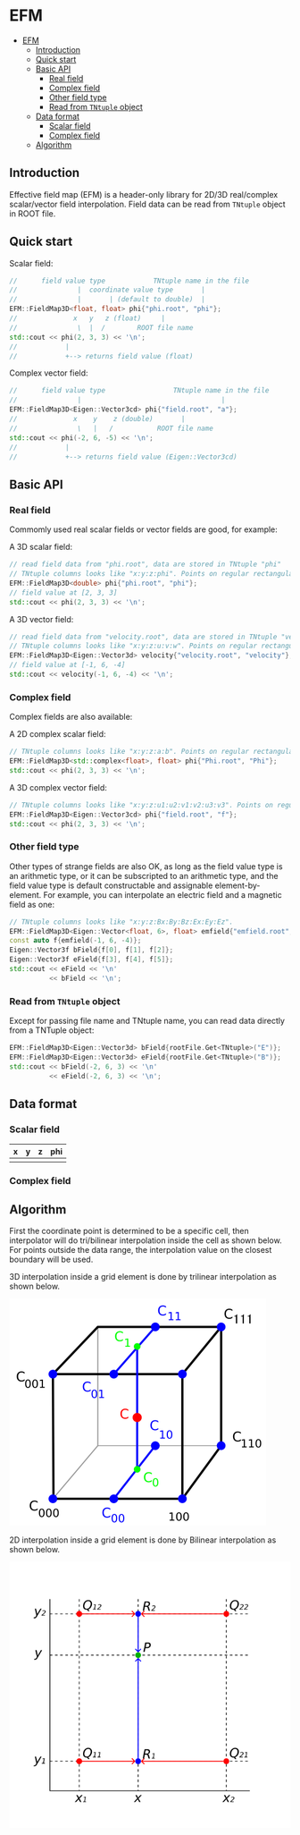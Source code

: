# EFM

- [EFM](#efm)
  - [Introduction](#introduction)
  - [Quick start](#quick-start)
  - [Basic API](#basic-api)
    - [Real field](#real-field)
    - [Complex field](#complex-field)
    - [Other field type](#other-field-type)
    - [Read from `TNtuple` object](#read-from-tntuple-object)
  - [Data format](#data-format)
    - [Scalar field](#scalar-field)
    - [Complex field](#complex-field-1)
  - [Algorithm](#algorithm)


## Introduction

Effective field map (EFM) is a header-only library for 2D/3D real/complex scalar/vector field interpolation. Field data can be read from `TNtuple` object in ROOT file.

## Quick start

Scalar field:

```c++
//      field value type            TNtuple name in the file
//               |  coordinate value type       |
//               |       | (default to double)  |
EFM::FieldMap3D<float, float> phi{"phi.root", "phi"};
//              x   y   z (float)     |
//               \  |  /        ROOT file name
std::cout << phi(2, 3, 3) << '\n';
//            |
//            +--> returns field value (float)
```

Complex vector field:

```c++
//      field value type                 TNtuple name in the file
//               |                                   |
EFM::FieldMap3D<Eigen::Vector3cd> phi{"field.root", "a"};
//              x    y    z (double)       |
//               \   |   /           ROOT file name
std::cout << phi(-2, 6, -5) << '\n';
//            |
//            +--> returns field value (Eigen::Vector3cd)
```

## Basic API

### Real field

Commomly used real scalar fields or vector fields are good, for example:

A 3D scalar field:
```c++
// read field data from "phi.root", data are stored in TNtuple "phi"
// TNtuple columns looks like "x:y:z:phi". Points on regular rectangular grid.
EFM::FieldMap3D<double> phi{"phi.root", "phi"};
// field value at [2, 3, 3]
std::cout << phi(2, 3, 3) << '\n';
```

A 3D vector field:
```c++
// read field data from "velocity.root", data are stored in TNtuple "velocity"
// TNtuple columns looks like "x:y:z:u:v:w". Points on regular rectangular grid.
EFM::FieldMap3D<Eigen::Vector3d> velocity{"velocity.root", "velocity"};
// field value at [-1, 6, -4]
std::cout << velocity(-1, 6, -4) << '\n';
```

### Complex field

Complex fields are also available:

A 2D complex scalar field:
```c++
// TNtuple columns looks like "x:y:z:a:b". Points on regular rectangular grid.
EFM::FieldMap3D<std::complex<float>, float> phi{"Phi.root", "Phi"};
std::cout << phi(2, 3, 3) << '\n';
```

A 3D complex vector field:
```c++
// TNtuple columns looks like "x:y:z:u1:u2:v1:v2:u3:v3". Points on regular rectangular grid.
EFM::FieldMap3D<Eigen::Vector3cd> phi{"field.root", "f"};
std::cout << phi(2, 3, 3) << '\n';
```

### Other field type

Other types of strange fields are also OK, as long as the field value type is an arithmetic type, or it can be subscripted to an arithmetic type, and the field value type is default constructable and assignable element-by-element. For example, you can interpolate an electric field and a magnetic field as one:

```c++
// TNtuple columns looks like "x:y:z:Bx:By:Bz:Ex:Ey:Ez".
EFM::FieldMap3D<Eigen::Vector<float, 6>, float> emfield{"emfield.root", "emfield"};
const auto f{emfield(-1, 6, -4)};
Eigen::Vector3f bField{f[0], f[1], f[2]};
Eigen::Vector3f eField{f[3], f[4], f[5]};
std::cout << eField << '\n'
          << bField << '\n';
```

### Read from `TNtuple` object

Except for passing file name and TNtuple name, you can read data directly from a TNTuple object:
```c++
EFM::FieldMap3D<Eigen::Vector3d> bField{rootFile.Get<TNtuple>("E")};
EFM::FieldMap3D<Eigen::Vector3d> eField{rootFile.Get<TNtuple>("B")};
std::cout << bField(-2, 6, 3) << '\n'
          << eField(-2, 6, 3) << '\n';
```

## Data format

### Scalar field

|x|y|z|phi|
|-|-|-|-|
|| | ||

### Complex field

## Algorithm

First the coordinate point is determined to be a specific cell, then interpolator will do tri/bilinear interpolation inside the cell as shown below. For points outside the data range, the interpolation value on the closest boundary will be used.

3D interpolation inside a grid element is done by trilinear interpolation as shown below.

![Trilinear interpolation](document/3D_interpolation2.svg "Trilinear interpolation, By Marmelad - Own work, CC BY-SA 3.0, https://commons.wikimedia.org/w/index.php?curid=4355112")

2D interpolation inside a grid element is done by Bilinear interpolation as shown below.

![Bilinear interpolation](document/BilinearInterpolationV2.svg "Bilinear interpolation, By Swienegel - Own work, CC BY-SA 4.0, https://commons.wikimedia.org/w/index.php?curid=124957943")
